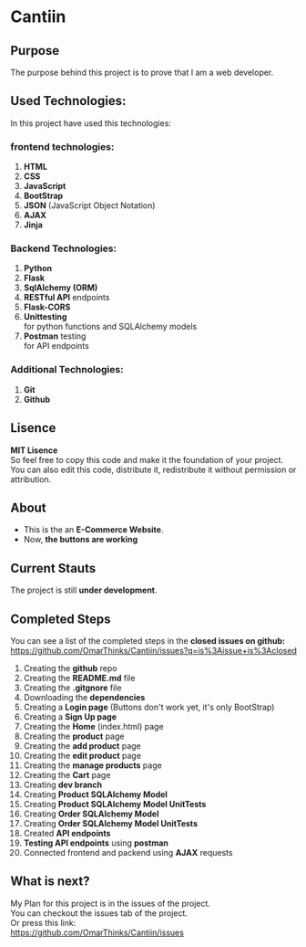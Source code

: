 # Cantiin #
## Purpose ##

The purpose behind this project is to prove that I am a 
web developer.

## Used Technologies: ##
In this project have used this technologies:

### frontend technologies: ###
1. **HTML**
2. **CSS**
3. **JavaScript**
4. **BootStrap**  
5. **JSON** (JavaScript Object Notation)
6. **AJAX**
7. **Jinja**

### Backend Technologies: ###
1. **Python**
2. **Flask**
3. **SqlAlchemy (ORM)**
4. **RESTful API** endpoints
5. **Flask-CORS**
6. **Unittesting**  
	for python functions and SQLAlchemy models
7. **Postman** testing  
	for API endpoints


### Additional Technologies: ###
1. **Git**
2. **Github**



## Lisence ##
**MIT Lisence**  
So feel free to copy
this code and make it the foundation of your project.  
You can also edit this code, distribute it, redistribute it without
permission or attribution.


## About ##
- This is the an **E-Commerce Website**.
- Now, **the buttons are working** 






## Current Stauts ##
The project is still **under development**.



## Completed Steps ##
You can see a list of the completed steps
 in the **closed issues on github:**    
 <a href="https://github.com/OmarThinks/Cantiin/issues?q=is%3Aissue+is%3Aclosed">
 https://github.com/OmarThinks/Cantiin/issues?q=is%3Aissue+is%3Aclosed</a>

1. Creating the **github** repo
2. Creating the **README.md** file
3. Creating the **.gitgnore** file
4. Downloading the **dependencies**
5. Creating a **Login page** (Buttons don't work 
yet, it's only BootStrap)
6. Creating a **Sign Up page**
7. Creating the **Home** (index.html) page
8. Creating the **product** page
9. Creating the **add product** page
10. Creating the **edit product** page
11. Creating the **manage products** page
12. Creating the **Cart** page
13. Creating **dev branch**
14. Creating **Product SQLAlchemy Model**
15. Creating **Product SQLAlchemy Model UnitTests**
16. Creating **Order SQLAlchemy Model**
17. Creating **Order SQLAlchemy Model UnitTests**
18. Created **API endpoints**
19. **Testing API endpoints** using **postman**
20. Connected frontend and packend using **AJAX** requests


## What is next? ## 

My Plan for this project is in the issues of the project.  
You can checkout the issues tab of the project.  
Or press this link:  
<a href="https://github.com/OmarThinks/Cantiin/issues"
target="_blank">https://github.com/OmarThinks/Cantiin/issues</a>






